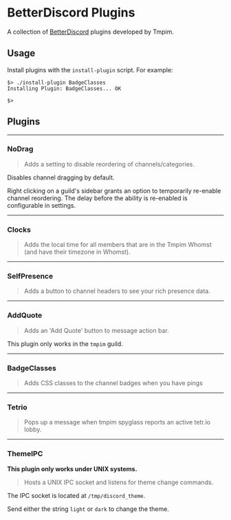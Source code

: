# BetterDiscord Plugins
A collection of [BetterDiscord](https://github.com/rauenzi/BetterDiscordApp) plugins developed by Tmpim.

## Usage
Install plugins with the `install-plugin` script.
For example:
```
$> ./install-plugin BadgeClasses
Installing Plugin: BadgeClasses... OK

$>
```

## Plugins
---
### NoDrag
> Adds a setting to disable reordering of channels/categories.

Disables channel dragging by default.

Right clicking on a guild's sidebar grants an option to
temporarily re-enable channel reordering. The delay before
the ability is re-enabled is configurable in settings.

---
### Clocks
> Adds the local time for all members that are in the Tmpim Whomst (and have their timezone in Whomst).

---
### SelfPresence
> Adds a button to channel headers to see your rich presence data.

---
### AddQuote
> Adds an 'Add Quote' button to message action bar.

This plugin only works in the `tmpim` guild.

---
### BadgeClasses
> Adds CSS classes to the channel badges when you have pings

---
### Tetrio
> Pops up a message when tmpim spyglass reports an active tetr.io lobby.

---
### ThemeIPC
**This plugin only works under UNIX systems.**
> Hosts a UNIX IPC socket and listens for theme change commands.

The IPC socket is located at `/tmp/discord_theme`.

Send either the string `light` or `dark` to change the theme.
